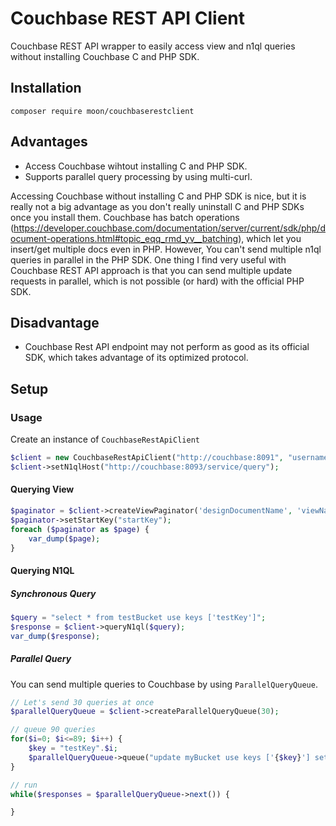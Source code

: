# Couchbase REST API Client
Couchbase REST API wrapper to easily access view and n1ql queries without installing Couchbase C and PHP SDK.

## Installation

```
composer require moon/couchbaserestclient
```

## Advantages

- Access Couchbase wihtout installing C and PHP SDK.
- Supports parallel query processing by using multi-curl.

Accessing Couchbase without installing C and PHP SDK is nice, but it is really not a big advantage as you don't really
uninstall C and PHP SDKs once you install them. Couchbase has batch operations (https://developer.couchbase.com/documentation/server/current/sdk/php/document-operations.html#topic_eqq_rmd_yv__batching), which
let you insert/get multiple docs even in PHP. However, You can't send multiple n1ql queries in parallel in the PHP SDK. One thing I find very useful with Couchbase REST API approach is that you can send multiple
update requests in parallel, which is not possible (or hard) with the official PHP SDK.

## Disadvantage
- Couchbase Rest API endpoint may not perform as good as its official SDK, which takes advantage of its optimized protocol.

## Setup

### Usage

Create an instance of ```CouchbaseRestApiClient```
```php
$client = new CouchbaseRestApiClient("http://couchbase:8091", "username", "password");
$client->setN1qlHost("http://couchbase:8093/service/query");
```

#### Querying View
```php
$paginator = $client->createViewPaginator('designDocumentName', 'viewName');
$paginator->setStartKey("startKey");
foreach ($paginator as $page) {
    var_dump($page);
}
```

#### Querying N1QL

##### Synchronous Query
```php
$query = "select * from testBucket use keys ['testKey']";
$response = $client->queryN1ql($query);
var_dump($response);
```

##### Parallel Query
You can send multiple queries to Couchbase by using ```ParallelQueryQueue```.
```php
// Let's send 30 queries at once
$parallelQueryQueue = $client->createParallelQueryQueue(30);

// queue 90 queries
for($i=0; $i<=89; $i++) {
    $key = "testKey".$i;
    $parallelQueryQueue->queue("update myBucket use keys ['{$key}'] set index=$i";
}

// run
while($responses = $parallelQueryQueue->next()) {

}
```
